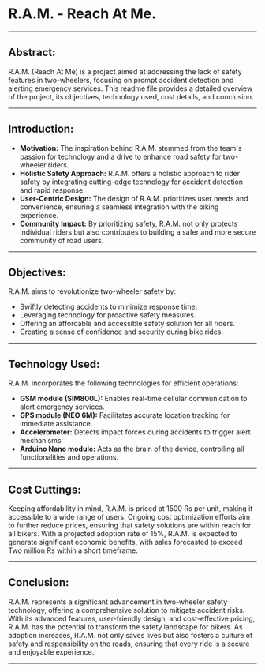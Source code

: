 # R.A.M. - Reach At Me.

---

## Abstract:
R.A.M. (Reach At Me) is a project aimed at addressing the lack of safety features in two-wheelers, focusing on prompt accident detection and alerting emergency services. This readme file provides a detailed overview of the project, its objectives, technology used, cost details, and conclusion.

---

## Introduction:
- **Motivation:** The inspiration behind R.A.M. stemmed from the team's passion for technology and a drive to enhance road safety for two-wheeler riders.
- **Holistic Safety Approach:** R.A.M. offers a holistic approach to rider safety by integrating cutting-edge technology for accident detection and rapid response.
- **User-Centric Design:** The design of R.A.M. prioritizes user needs and convenience, ensuring a seamless integration with the biking experience.
- **Community Impact:** By prioritizing safety, R.A.M. not only protects individual riders but also contributes to building a safer and more secure community of road users.

---

## Objectives:
R.A.M. aims to revolutionize two-wheeler safety by:
- Swiftly detecting accidents to minimize response time.
- Leveraging technology for proactive safety measures.
- Offering an affordable and accessible safety solution for all riders.
- Creating a sense of confidence and security during bike rides.

---

## Technology Used:
R.A.M. incorporates the following technologies for efficient operations:
- **GSM module (SIM800L):** Enables real-time cellular communication to alert emergency services.
- **GPS module (NEO 6M):** Facilitates accurate location tracking for immediate assistance.
- **Accelerometer:** Detects impact forces during accidents to trigger alert mechanisms.
- **Arduino Nano module:** Acts as the brain of the device, controlling all functionalities and operations.

---

## Cost Cuttings:
Keeping affordability in mind, R.A.M. is priced at 1500 Rs per unit, making it accessible to a wide range of users. Ongoing cost optimization efforts aim to further reduce prices, ensuring that safety solutions are within reach for all bikers. With a projected adoption rate of 15%, R.A.M. is expected to generate significant economic benefits, with sales forecasted to exceed Two million Rs within a short timeframe.

---

## Conclusion:
R.A.M. represents a significant advancement in two-wheeler safety technology, offering a comprehensive solution to mitigate accident risks. With its advanced features, user-friendly design, and cost-effective pricing, R.A.M. has the potential to transform the safety landscape for bikers. As adoption increases, R.A.M. not only saves lives but also fosters a culture of safety and responsibility on the roads, ensuring that every ride is a secure and enjoyable experience.

---
